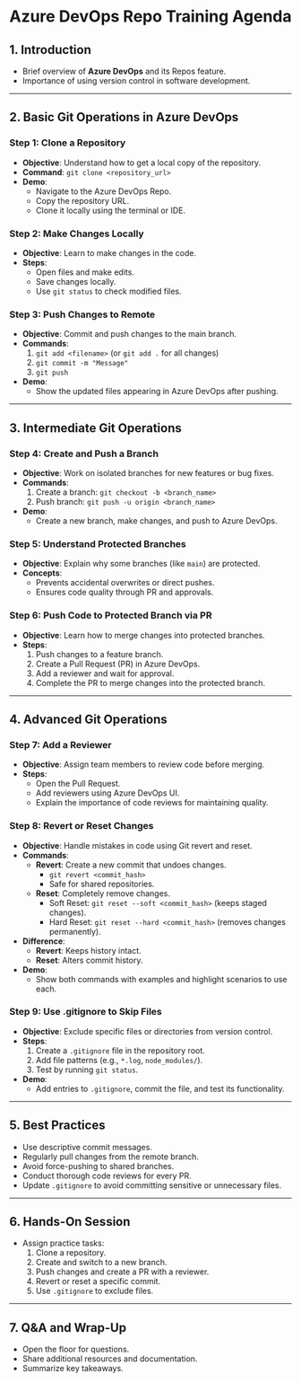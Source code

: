 
# Azure DevOps Repo Training Agenda

## 1. Introduction
- Brief overview of **Azure DevOps** and its Repos feature.
- Importance of using version control in software development.

---

## 2. Basic Git Operations in Azure DevOps
### Step 1: Clone a Repository
- **Objective**: Understand how to get a local copy of the repository.
- **Command**: `git clone <repository_url>`
- **Demo**: 
  - Navigate to the Azure DevOps Repo.
  - Copy the repository URL.
  - Clone it locally using the terminal or IDE.

### Step 2: Make Changes Locally
- **Objective**: Learn to make changes in the code.
- **Steps**:
  - Open files and make edits.
  - Save changes locally.
  - Use `git status` to check modified files.

### Step 3: Push Changes to Remote
- **Objective**: Commit and push changes to the main branch.
- **Commands**:
  1. `git add <filename>` (or `git add .` for all changes)
  2. `git commit -m "Message"`
  3. `git push`
- **Demo**:
  - Show the updated files appearing in Azure DevOps after pushing.

---

## 3. Intermediate Git Operations
### Step 4: Create and Push a Branch
- **Objective**: Work on isolated branches for new features or bug fixes.
- **Commands**:
  1. Create a branch: `git checkout -b <branch_name>`
  2. Push branch: `git push -u origin <branch_name>`
- **Demo**:
  - Create a new branch, make changes, and push to Azure DevOps.

### Step 5: Understand Protected Branches
- **Objective**: Explain why some branches (like `main`) are protected.
- **Concepts**:
  - Prevents accidental overwrites or direct pushes.
  - Ensures code quality through PR and approvals.

### Step 6: Push Code to Protected Branch via PR
- **Objective**: Learn how to merge changes into protected branches.
- **Steps**:
  1. Push changes to a feature branch.
  2. Create a Pull Request (PR) in Azure DevOps.
  3. Add a reviewer and wait for approval.
  4. Complete the PR to merge changes into the protected branch.

---

## 4. Advanced Git Operations
### Step 7: Add a Reviewer
- **Objective**: Assign team members to review code before merging.
- **Steps**:
  - Open the Pull Request.
  - Add reviewers using Azure DevOps UI.
  - Explain the importance of code reviews for maintaining quality.

### Step 8: Revert or Reset Changes
- **Objective**: Handle mistakes in code using Git revert and reset.
- **Commands**:
  - **Revert**: Create a new commit that undoes changes.
    - `git revert <commit_hash>`
    - Safe for shared repositories.
  - **Reset**: Completely remove changes.
    - Soft Reset: `git reset --soft <commit_hash>` (keeps staged changes).
    - Hard Reset: `git reset --hard <commit_hash>` (removes changes permanently).
- **Difference**:
  - **Revert**: Keeps history intact.
  - **Reset**: Alters commit history.
- **Demo**:
  - Show both commands with examples and highlight scenarios to use each.

### Step 9: Use .gitignore to Skip Files
- **Objective**: Exclude specific files or directories from version control.
- **Steps**:
  1. Create a `.gitignore` file in the repository root.
  2. Add file patterns (e.g., `*.log`, `node_modules/`).
  3. Test by running `git status`.
- **Demo**:
  - Add entries to `.gitignore`, commit the file, and test its functionality.

---

## 5. Best Practices
- Use descriptive commit messages.
- Regularly pull changes from the remote branch.
- Avoid force-pushing to shared branches.
- Conduct thorough code reviews for every PR.
- Update `.gitignore` to avoid committing sensitive or unnecessary files.

---

## 6. Hands-On Session
- Assign practice tasks:
  1. Clone a repository.
  2. Create and switch to a new branch.
  3. Push changes and create a PR with a reviewer.
  4. Revert or reset a specific commit.
  5. Use `.gitignore` to exclude files.

---

## 7. Q&A and Wrap-Up
- Open the floor for questions.
- Share additional resources and documentation.
- Summarize key takeaways.
